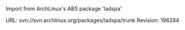Import from ArchLinux's ABS package 'ladspa'

URL: svn://svn.archlinux.org/packages/ladspa/trunk
Revision: 196284

